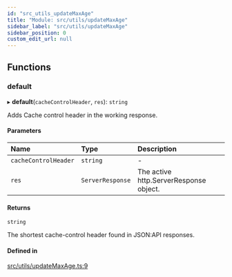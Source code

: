 ```yaml
---
id: "src_utils_updateMaxAge"
title: "Module: src/utils/updateMaxAge"
sidebar_label: "src/utils/updateMaxAge"
sidebar_position: 0
custom_edit_url: null
---
```


## Functions

### default

▸ **default**(`cacheControlHeader`, `res`): `string`

Adds Cache control header in the working response.

#### Parameters

| Name                 | Type             | Description                            |
| :------------------- | :--------------- | :------------------------------------- |
| `cacheControlHeader` | `string`         | -                                      |
| `res`                | `ServerResponse` | The active http.ServerResponse object. |

#### Returns

`string`

The shortest cache-control header found in JSON:API responses.

#### Defined in

[src/utils/updateMaxAge.ts:9](https://github.com/pantheon-systems/decoupled-kit-js/blob/fa1ceead/packages/drupal-kit/src/utils/updateMaxAge.ts#L9)
